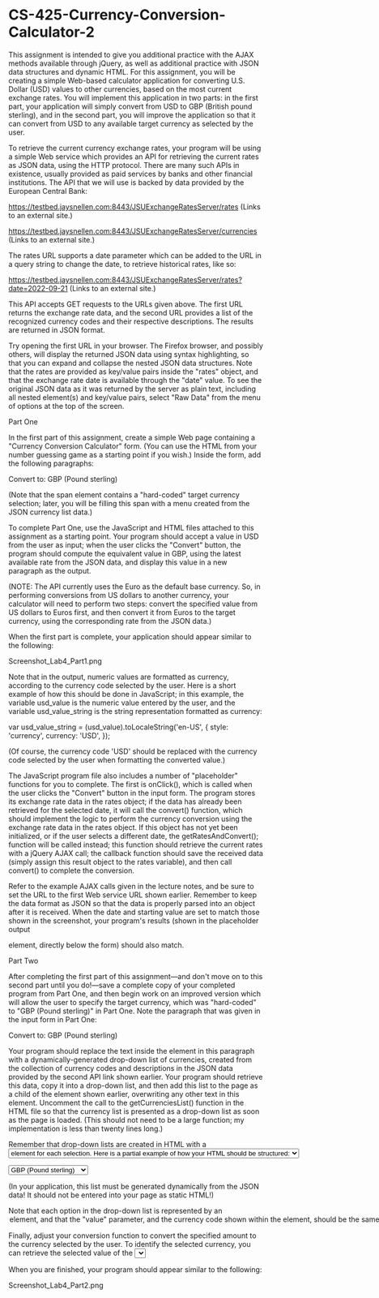 # CS-425-Currency-Conversion-Calculator-2
This assignment is intended to give you additional practice with the AJAX methods available through jQuery, as well as additional practice with JSON data structures and dynamic HTML.  For this assignment, you will be creating a simple Web-based calculator application for converting U.S. Dollar (USD) values to other currencies, based on the most current exchange rates.  You will implement this application in two parts: in the first part, your application will simply convert from USD to GBP (British pound sterling), and in the second part, you will improve the application so that it can convert from USD to any available target currency as selected by the user.

To retrieve the current currency exchange rates, your program will be using a simple Web service which provides an API for retrieving the current rates as JSON data, using the HTTP protocol.  There are many such APIs in existence, usually provided as paid services by banks and other financial institutions.  The API that we will use is backed by data provided by the European Central Bank:

https://testbed.jaysnellen.com:8443/JSUExchangeRatesServer/rates (Links to an external site.)

https://testbed.jaysnellen.com:8443/JSUExchangeRatesServer/currencies (Links to an external site.)

The rates URL supports a date parameter which can be added to the URL in a query string to change the date, to retrieve historical rates, like so:

https://testbed.jaysnellen.com:8443/JSUExchangeRatesServer/rates?date=2022-09-21 (Links to an external site.)

This API accepts GET requests to the URLs given above.  The first URL returns the exchange rate data, and the second URL provides a list of the recognized currency codes and their respective descriptions.  The results are returned in JSON format.

Try opening the first URL in your browser.  The Firefox browser, and possibly others, will display the returned JSON data using syntax highlighting, so that you can expand and collapse the nested JSON data structures.  Note that the rates are provided as key/value pairs inside the "rates" object, and that the exchange rate date is available through the "date" value.  To see the original JSON data as it was returned by the server as plain text, including all nested element(s) and key/value pairs, select "Raw Data" from the menu of options at the top of the screen.

 

Part One

In the first part of this assignment, create a simple Web page containing a "Currency Conversion Calculator" form.  (You can use the HTML from your number guessing game as a starting point if you wish.)  Inside the form, add the following paragraphs:

<p>Convert to: <span id="currencymenu">GBP (Pound sterling)</span></p>

(Note that the span element contains a "hard-coded" target currency selection; later, you will be filling this span with a menu created from the JSON currency list data.)

To complete Part One, use the JavaScript and HTML files attached to this assignment as a starting point.  Your program should accept a value in USD from the user as input; when the user clicks the "Convert" button, the program should compute the equivalent value in GBP, using the latest available rate from the JSON data, and display this value in a new paragraph as the output.

(NOTE: The API currently uses the Euro as the default base currency.  So, in performing conversions from US dollars to another currency, your calculator will need to perform two steps: convert the specified value from US dollars to Euros first, and then convert it from Euros to the target currency, using the corresponding rate from the JSON data.)

When the first part is complete, your application should appear similar to the following:

Screenshot_Lab4_Part1.png

Note that in the output, numeric values are formatted as currency, according to the currency code selected by the user.  Here is a short example of how this should be done in JavaScript; in this example, the variable usd_value is the numeric value entered by the user, and the variable usd_value_string is the string representation formatted as currency:

var usd_value_string = (usd_value).toLocaleString('en-US', {
    style: 'currency',
    currency: 'USD',
});

(Of course, the currency code 'USD' should be replaced with the currency code selected by the user when formatting the converted value.)

The JavaScript program file also includes a number of "placeholder" functions for you to complete.  The first is onClick(), which is called when the user clicks the "Convert" button in the input form.  The program stores its exchange rate data in the rates object; if the data has already been retrieved for the selected date, it will call the convert() function, which should implement the logic to perform the currency conversion using the exchange rate data in the rates object.  If this object has not yet been initialized, or if the user selects a different date, the getRatesAndConvert(); function will be called instead; this function should retrieve the current rates with a jQuery AJAX call; the callback function should save the received data (simply assign this result object to the rates variable), and then call convert() to complete the conversion.

Refer to the example AJAX calls given in the lecture notes, and be sure to set the URL to the first Web service URL shown earlier.  Remember to keep the data format as JSON so that the data is properly parsed into an object after it is received.  When the date and starting value are set to match those shown in the screenshot, your program's results (shown in the placeholder output <div> element, directly below the form) should also match.

 

Part Two

After completing the first part of this assignment—and don't move on to this second part until you do!—save a complete copy of your completed program from Part One, and then begin work on an improved version which will allow the user to specify the target currency, which was "hard-coded" to "GBP (Pound sterling)" in Part One.  Note the paragraph that was given in the input form in Part One:

<p>Convert to: <span id="currencymenu">GBP (Pound sterling)</span></p>

Your program should replace the text inside the <span> element in this paragraph with a dynamically-generated drop-down list of currencies, created from the collection of currency codes and descriptions in the JSON data provided by the second API link shown earlier.  Your program should retrieve this data, copy it into a drop-down list, and then add this list to the page as a child of the <span> element shown earlier, overwriting any other text in this element.  Uncomment the call to the getCurrenciesList() function in the HTML file so that the currency list is presented as a drop-down list as soon as the page is loaded.  (This should not need to be a large function; my implementation is less than twenty lines long.)

Remember that drop-down lists are created in HTML with a <select> element, which should contain one <option> element for each selection.  Here is a partial example of how your HTML should be structured:

<select name="target_currency" id="target_currency">
   <option value="CAD">CAD (Canadian dollar)</option>
   <option value="EUR">EUR (Euro)</option>
   <option selected value="GBP">GBP (Pound sterling)</option>
   <option value="MXN">MXN (Mexican peso)</option>
</select>

(In your application, this list must be generated dynamically from the JSON data!  It should not be entered into your page as static HTML!)

Note that each option in the drop-down list is represented by an <option> element, and that the "value" parameter, and the currency code shown within the element, should be the same.  In your menu, GBP should be selected as the default option with the selected attribute, as shown in this example.  To create the menu, begin by creating the <select> element, then create the <option> elements by looping through the currencies in the JSON data, appending one <option> element for each currency found in the object.  Finally, append the <select> element to the <span> element.  This menu should be created and displayed for the user immediately after the currency data is fetched from the Web service.

Finally, adjust your conversion function to convert the specified amount to the currency selected by the user.  To identify the selected currency, you can retrieve the selected value of the <select> form element, just as you retrieved the value from the <input> form element.  I recommend using the val() function provided by jQuery; see the lecture notes for an example of how to use this function.

When you are finished, your program should appear similar to the following:

Screenshot_Lab4_Part2.png
